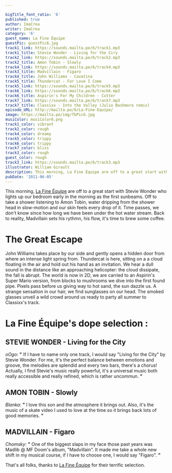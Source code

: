 ```yaml
---

bigTitle_font_ratio: '6'
published: true
author: ImaCrea
writer: ImaCrea
category: '6'
guest_name: La Fine Équipe
guestPic: guestPic6.jpg
track1_link: https://sounds.mailta.pe/6/track1.mp3
track1_title: Stevie Wonder - Living for the Ciry
track2_link: https://sounds.mailta.pe/6/track2.mp3
track2_title: Amon Tobin - Slowly
track4_link: https://sounds.mailta.pe/6/track4.mp3
track3_title: Madvillain - Figaro
track4_title: John Williams - Cavatina
track5_title: Thundercat - For Love I Come
track5_link: https://sounds.mailta.pe/6/track5.mp3
track6_link: https://sounds.mailta.pe/6/track6.mp3
track6_title: Aspirin's For My Children - Cutter
track7_link: https://sounds.mailta.pe/6/track7.mp3
track7_title: Classixx - Into the Valley (Julio Bashmore remix)
episode_URL: http://mailta.pe/6/La-Fine-Equipe/
image: https://mailta.pe/img/fbPic6.jpg
musiColor: musiColor6.png
track1_color: vibrant
track2_color: rough
track4_color: dreamy
track5_color: trippy
track6_color: trippy
track7_color: bliss
track3_color: rough
guest_color: rough
track3_link: https://sounds.mailta.pe/6/track3.mp3
illustrator: William Girault
description: This morning, La Fine Équipe are off to a great start with Stevie Wonder who lights up our bedroom early in the morning as the first sunbeams. Off to take a shower listening to Amon Tobin, water dripping from the shower head in slow-motion and our skin feels every drop of it. Time passes, we don't know since how long we have been under the hot water stream. Back to reality, Madvillain sets his rythmn, his flow, it's time to brew some coffee.
pubDate: '2011-06-05'
---
```

This morning, [La Fine Équipe](https://www.facebook.com/lafineequipebeats/) are off to a great start with Stevie Wonder who lights up our bedroom early in the morning as the first sunbeams. Off to take a shower listening to Amon Tobin, water dripping from the shower head in slow-motion and our skin feels every drop of it. Time passes, we don't know since how long we have been under the hot water stream. Back to reality, Madvillain sets his rythmn, his flow, it's time to brew some coffee.

# The Great Escape

John Williams takes place by our side and gently opens a hidden door from where an intense light spring from. Thundercat is here, sitting on a a cloud floating in the air and hold out his hand as an invitation. We hear a dull sound in the distance like an approaching helicopter: the cloud dissipate, the fall is abrupt. The world is now in 2D, we are carried to an Aspirin's Super Mario version, from blocks to mushrooms we dive into the first found pipe. Pixels pass before us giving way to hot sand, the sun dazzle us. A strange sensation in our hair, we find sunglasses on our head. The smoked glasses unveil a wild crowd around us ready to party all summer to Classixx's track.

# La Fine Équipe's dope selection : 

## STEVIE WONDER - Living for the City
_oOgo_: **"** If I have to name only one track, I would say "Living for the City" by Stevie Wonder. For me, it's the perfect balance between emotions and groove, the melodies are splendid and every two bars, there's a chorus!
Actually, I find Stevie's music really powerful, it's a universal music both really accessible and really refined, which is rather uncommun. **"** 


## AMON TOBIN - Slowly
_Blanka_: **"** I love this son and the atmosphere it brings out. Also, it's the music of a skate video I used to love at the time so it brings back lots of good memories. **"** 


## MADVILLAIN - Figaro
_Chomsky_: **"** One of the biggest slaps in my face those past years was Madlib @ MF Doom's album, "Madvillain". It made me take a whole new shift in my musical course, if I have to choose one, I would say "Figaro". **"** 


That's all folks, thanks to [La Fine Équipe](https://www.facebook.com/lafineequipebeats/) for their terrific selection.
